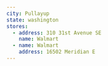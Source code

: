 ```yaml
---
city: Pullayup
state: washington
stores:
  - address: 310 31st Avenue SE
    name: Walmart
  - name: Walmart
    address: 16502 Meridian E
---
```

